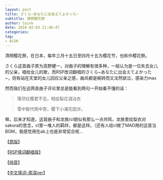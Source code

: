 ```yaml
---
layout: post
title: さくら~あなたに出会えてよかった~
subtitle: 清明樱花祭
author: Coink 
date: 2016-02-03 21:46:47
categories: 
tag: 
- ACGN
---
```

清明樱花祭，在日本，每年三月十五日至四月十五为樱花节，也称作樱花祭。


さくら这首曲子原为高野健一，对曲子的理解有很多种，一般认为是一位失去女儿的父亲，唱给女儿的歌，而RSP改词翻唱的さくら\~あなたに出会えてよかった~，则有站在天堂的女儿回应父亲之感，曲风都是婉转而又泫然欲泣，感染力max

然而我们在这两首曲子评论里总是能看到两句一开始看不懂的话：

> 落尽红樱君不见，轻绘梨花泪沾衣

> 雪中智代雨中杏，樱下小渚花田汐。

嘛，后来才知道，这首曲子和龙族/cl貌似有那么一点共鸣，龙族里绘梨衣对sakura的思念，cl里一堆人的羁绊，都是这样。（还有人给cl做了MAD用的这首当BGM，我感觉用在ab上也是非常契合呢...

【[原版](http://music.163.com/#/m/song?id=28283665)】

【[RSP填词翻唱版](http://music.163.com/#/m/song?id=805197)】

【[纯音](http://music.163.com/#/m/song?id=805207)】

【[中文填词-周深ver](http://music.163.com/#/m/dj?id=14024018)】

